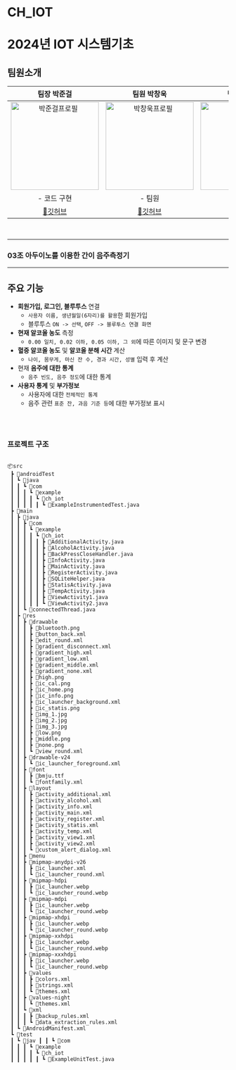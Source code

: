 # CH_IOT <br><br> 2024년 IOT 시스템기초

## 팀원소개

|                                             팀장 박준걸                                              |                                                 팀원 박창욱                                                  |                                                 팀원 홍서경                                                  |
| :--------------------------------------------------------------------------------------------------: | :----------------------------------------------------------------------------------------------------------: | :----------------------------------------------------------------------------------------------------------: |
| <img alt="박준걸프로필" src="https://avatars.githubusercontent.com/jxxn92" width="200" height="200"> | <img width="200" height="200" alt="박창욱프로필" src="https://avatars.githubusercontent.com/(깃허브닉네임)"> | <img width="200" height="200" alt="홍서경프로필" src="https://avatars.githubusercontent.com/(깃허브닉네임)"> |
|                                             - 코드 구현                                              |                                                    - 팀원                                                    |                                                    - 팀원                                                    |
|                                [🔗깃허브](https://github.com/jxxn92)                                 |                                       [🔗깃허브](https://github.com/)                                        |                                       [🔗깃허브](https://github.com/)                                        |

<br>

---

### 03조 아두이노를 이용한 간이 음주측정기

---

## 주요 기능

-   **회원가입, 로그인, 블루투스** 연결
    -   `사용자 이름, 생년월일(6자리)를 활용`한 회원가입
    -   블루투스 `ON -> 선택`, `OFF -> 블루투스 연결 화면`
-   **현재 알코올 농도** 측정
    -   `0.00 일치, 0.02 이하, 0.05 이하, 그 외`에 따른 이미지 및 문구 변경
-   **혈중 알코올 농도** 및 **알코올 분해 시간** 계산
    -   `나이, 몸무게, 마신 잔 수, 경과 시간, 성별` 입력 후 계산
-   현재 **음주에 대한 통계**
    -   `음주 빈도, 음주 정도`에 대한 통계
-   **사용자 통계** 및 **부가정보**
    -   사용자에 대한 `전체적인 통계`
    -   음주 관련 `표준 잔, 과음 기준 등`에 대한 부가정보 표시

<br>

<br>

### 프로젝트 구조

```

📦src
 ┣ 📂androidTest
 ┃ ┗ 📂java
 ┃ ┃ ┗ 📂com
 ┃ ┃ ┃ ┗ 📂example
 ┃ ┃ ┃ ┃ ┗ 📂ch_iot
 ┃ ┃ ┃ ┃ ┃ ┗ 📜ExampleInstrumentedTest.java
 ┣ 📂main
 ┃ ┣ 📂java
 ┃ ┃ ┣ 📂com
 ┃ ┃ ┃ ┗ 📂example
 ┃ ┃ ┃ ┃ ┗ 📂ch_iot
 ┃ ┃ ┃ ┃ ┃ ┣ 📜AdditionalActivity.java
 ┃ ┃ ┃ ┃ ┃ ┣ 📜AlcoholActivity.java
 ┃ ┃ ┃ ┃ ┃ ┣ 📜BackPressCloseHandler.java
 ┃ ┃ ┃ ┃ ┃ ┣ 📜InfoActivity.java
 ┃ ┃ ┃ ┃ ┃ ┣ 📜MainActivity.java
 ┃ ┃ ┃ ┃ ┃ ┣ 📜RegisterActivity.java
 ┃ ┃ ┃ ┃ ┃ ┣ 📜SQLiteHelper.java
 ┃ ┃ ┃ ┃ ┃ ┣ 📜StatisActivity.java
 ┃ ┃ ┃ ┃ ┃ ┣ 📜TempActivity.java
 ┃ ┃ ┃ ┃ ┃ ┣ 📜ViewActivity1.java
 ┃ ┃ ┃ ┃ ┃ ┗ 📜ViewActivity2.java
 ┃ ┃ ┗ 📜connectedThread.java
 ┃ ┣ 📂res
 ┃ ┃ ┣ 📂drawable
 ┃ ┃ ┃ ┣ 📜bluetooth.png
 ┃ ┃ ┃ ┣ 📜button_back.xml
 ┃ ┃ ┃ ┣ 📜edit_round.xml
 ┃ ┃ ┃ ┣ 📜gradient_disconnect.xml
 ┃ ┃ ┃ ┣ 📜gradient_high.xml
 ┃ ┃ ┃ ┣ 📜gradient_low.xml
 ┃ ┃ ┃ ┣ 📜gradient_middle.xml
 ┃ ┃ ┃ ┣ 📜gradient_none.xml
 ┃ ┃ ┃ ┣ 📜high.png
 ┃ ┃ ┃ ┣ 📜ic_cal.png
 ┃ ┃ ┃ ┣ 📜ic_home.png
 ┃ ┃ ┃ ┣ 📜ic_info.png
 ┃ ┃ ┃ ┣ 📜ic_launcher_background.xml
 ┃ ┃ ┃ ┣ 📜ic_statis.png
 ┃ ┃ ┃ ┣ 📜img_1.jpg
 ┃ ┃ ┃ ┣ 📜img_2.jpg
 ┃ ┃ ┃ ┣ 📜img_3.jpg
 ┃ ┃ ┃ ┣ 📜low.png
 ┃ ┃ ┃ ┣ 📜middle.png
 ┃ ┃ ┃ ┣ 📜none.png
 ┃ ┃ ┃ ┗ 📜view_round.xml
 ┃ ┃ ┣ 📂drawable-v24
 ┃ ┃ ┃ ┗ 📜ic_launcher_foreground.xml
 ┃ ┃ ┣ 📂font
 ┃ ┃ ┃ ┣ 📜bmju.ttf
 ┃ ┃ ┃ ┗ 📜fontfamily.xml
 ┃ ┃ ┣ 📂layout
 ┃ ┃ ┃ ┣ 📜activity_additional.xml
 ┃ ┃ ┃ ┣ 📜activity_alcohol.xml
 ┃ ┃ ┃ ┣ 📜activity_info.xml
 ┃ ┃ ┃ ┣ 📜activity_main.xml
 ┃ ┃ ┃ ┣ 📜activity_register.xml
 ┃ ┃ ┃ ┣ 📜activity_statis.xml
 ┃ ┃ ┃ ┣ 📜activity_temp.xml
 ┃ ┃ ┃ ┣ 📜activity_view1.xml
 ┃ ┃ ┃ ┣ 📜activity_view2.xml
 ┃ ┃ ┃ ┗ 📜custom_alert_dialog.xml
 ┃ ┃ ┣ 📂menu
 ┃ ┃ ┣ 📂mipmap-anydpi-v26
 ┃ ┃ ┃ ┣ 📜ic_launcher.xml
 ┃ ┃ ┃ ┗ 📜ic_launcher_round.xml
 ┃ ┃ ┣ 📂mipmap-hdpi
 ┃ ┃ ┃ ┣ 📜ic_launcher.webp
 ┃ ┃ ┃ ┗ 📜ic_launcher_round.webp
 ┃ ┃ ┣ 📂mipmap-mdpi
 ┃ ┃ ┃ ┣ 📜ic_launcher.webp
 ┃ ┃ ┃ ┗ 📜ic_launcher_round.webp
 ┃ ┃ ┣ 📂mipmap-xhdpi
 ┃ ┃ ┃ ┣ 📜ic_launcher.webp
 ┃ ┃ ┃ ┗ 📜ic_launcher_round.webp
 ┃ ┃ ┣ 📂mipmap-xxhdpi
 ┃ ┃ ┃ ┣ 📜ic_launcher.webp
 ┃ ┃ ┃ ┗ 📜ic_launcher_round.webp
 ┃ ┃ ┣ 📂mipmap-xxxhdpi
 ┃ ┃ ┃ ┣ 📜ic_launcher.webp
 ┃ ┃ ┃ ┗ 📜ic_launcher_round.webp
 ┃ ┃ ┣ 📂values
 ┃ ┃ ┃ ┣ 📜colors.xml
 ┃ ┃ ┃ ┣ 📜strings.xml
 ┃ ┃ ┃ ┗ 📜themes.xml
 ┃ ┃ ┣ 📂values-night
 ┃ ┃ ┃ ┗ 📜themes.xml
 ┃ ┃ ┗ 📂xml
 ┃ ┃ ┃ ┣ 📜backup_rules.xml
 ┃ ┃ ┃ ┗ 📜data_extraction_rules.xml
 ┃ ┗ 📜AndroidManifest.xml
 ┗ 📂test
 ┃ ┗ 📂jav ┃ ┃ ┗ 📂com
 ┃ ┃ ┃ ┗ 📂example
 ┃ ┃ ┃ ┃ ┗ 📂ch_iot
 ┃ ┃ ┃ ┃ ┃ ┗ 📜ExampleUnitTest.java

```
